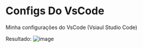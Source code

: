 # Configs Do VsCode
Minha configurações do VsCode (Vsiaul Studio Code)

Resultado:
![image](https://github.com/user-attachments/assets/7496ee40-e02d-4c00-89dc-a7a2bbc3feb2)

